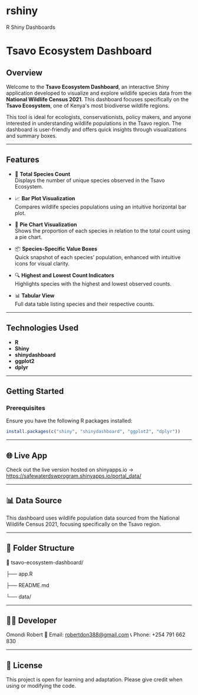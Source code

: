 # rshiny
R Shiny Dashboards
# Tsavo Ecosystem Dashboard

## Overview

Welcome to the **Tsavo Ecosystem Dashboard**, an interactive Shiny application developed to visualize and explore wildlife species data from the **National Wildlife Census 2021**. This dashboard focuses specifically on the **Tsavo Ecosystem**, one of Kenya's most biodiverse wildlife regions.

This tool is ideal for ecologists, conservationists, policy makers, and anyone interested in understanding wildlife populations in the Tsavo region. The dashboard is user-friendly and offers quick insights through visualizations and summary boxes.

---

## Features

- 🔢 **Total Species Count**  
  Displays the number of unique species observed in the Tsavo Ecosystem.

- 📈 **Bar Plot Visualization**  
  Compares wildlife species populations using an intuitive horizontal bar plot.

- 🥧 **Pie Chart Visualization**  
  Shows the proportion of each species in relation to the total count using a pie chart.

- 📦 **Species-Specific Value Boxes**  
  Quick snapshot of each species’ population, enhanced with intuitive icons for visual clarity.

- 🔍 **Highest and Lowest Count Indicators**  
  Highlights species with the highest and lowest observed counts.

- 📊 **Tabular View**  
  Full data table listing species and their respective counts.

---

## Technologies Used

- **R**
- **Shiny**
- **shinydashboard**
- **ggplot2**
- **dplyr**

---

## Getting Started

### Prerequisites

Ensure you have the following R packages installed:

```r
install.packages(c("shiny", "shinydashboard", "ggplot2", "dplyr"))
```
---
## 🌐 Live App

Check out the live version hosted on shinyapps.io -> https://safewaterdswprogram.shinyapps.io/portal_data/

---

## 📊 Data Source
This dashboard uses wildlife population data sourced from the National Wildlife Census 2021, focusing specifically on the Tsavo region.

---

## 📁 Folder Structure
📁 tsavo-ecosystem-dashboard/

├── app.R  

├── README.md  

└── data/                

---

## 👨‍💻 Developer
Omondi Robert
📧 Email: robertdon388@gmail.com
📞 Phone: +254 791 662 830

---
## 📄 License
This project is open for learning and adaptation.
Please give credit when using or modifying the code.

